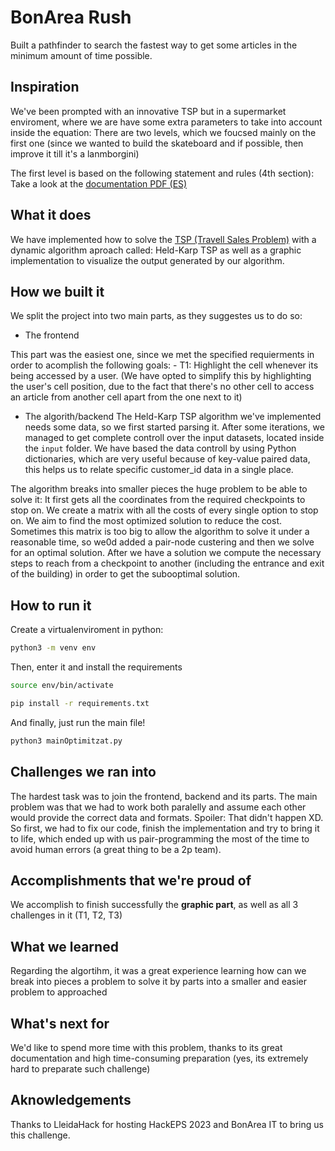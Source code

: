 # BonArea Rush
Built a pathfinder to search the fastest way to get some articles in the minimum amount of time possible.


## Inspiration
We've been prompted with an innovative TSP but in a supermarket enviroment, where we are have some extra parameters to take into account inside the equation: 
There are two levels, which we foucsed mainly on the first one (since we wanted to build the skateboard and if possible, then improve it till it's a lanmborgini)

The first level is based on the following statement and rules (4th section):
Take a look at the [documentation PDF (ES)](docs/statement.pdf)

## What it does
We have implemented how to solve the [TSP (Travell Sales Problem)](https://en.wikipedia.org/wiki/Travelling_salesman_problem) with a dynamic algorithm aproach called: Held-Karp TSP as well as a graphic implementation to visualize the output generated by our algorithm.

## How we built it
We split the project into two main parts, as they suggestes us to do so:
- The frontend

This part was the easiest one, since we met the specified requierments in order to acomplish the following goals:
    - T1: Highlight the cell whenever its being accessed by a user. 
    (We have opted to simplify this by highlighting the user's cell position, due to the fact that there's no other cell to access an article from another cell apart from the one next to it)

- The algorith/backend
The Held-Karp TSP algorithm we've implemented needs some data, so we first started parsing it. After some iterations, we managed to get complete controll over the input datasets, located inside the `input` folder. We have based the data controll by using Python dictionaries, which are very useful because of key-value paired data, this helps us to relate specific customer_id data in a single place.


The algorithm breaks into smaller pieces the huge problem to be able to solve it:
It first gets all the coordinates from the required checkpoints to stop on. 
We create a matrix with all the costs of every single option to stop on. We aim to find the most optimized solution to reduce the cost. Sometimes this matrix is too big to allow the algorithm to solve it under a reasonable time, so we0d added a pair-node custering and then we solve for an optimal solution. After we have a solution we compute the necessary steps to reach from a checkpoint to another (including the entrance and exit of the building) in order to get the subooptimal solution. 


## How to run it

Create a virtualenviroment in python: 
```sh
python3 -m venv env
```

Then, enter it and install the requirements

```sh 
source env/bin/activate
```

```sh
pip install -r requirements.txt
```

And finally, just run the main file!
```sh
python3 mainOptimitzat.py
```

## Challenges we ran into
The hardest task was to join the frontend, backend and its parts. The main problem was that we had to work both paralelly and assume each other would provide the correct data and formats. Spoiler: That didn't happen XD. So first, we had to fix our code, finish the implementation and try to bring it to life, which ended up with us pair-programming the most of the time to avoid human errors (a great thing to be a 2p team).




## Accomplishments that we're proud of
We accomplish to finish successfully the **graphic part**, as well as all 3 challenges in it (T1, T2, T3)


## What we learned
Regarding the algortihm, it was a great experience learning how can we break into pieces a problem to solve it by parts into a smaller and easier problem to approached

## What's next for 
We'd like to spend more time with this problem, thanks to its great documentation and high time-consuming preparation (yes, its extremely hard to preparate such challenge)


## Aknowledgements
Thanks to LleidaHack for hosting HackEPS 2023 and BonArea IT to bring us this challenge.